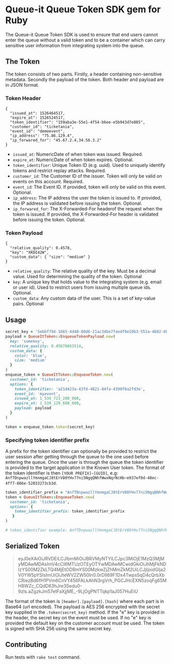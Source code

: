 # Queue-it Queue Token SDK gem for Ruby
The Queue-it Queue Token SDK is used to ensure that end users cannot enter the queue without a valid token and to be a container which can carry sensitive user information from integrating system into the queue.
## The Token
The token consists of two parts. Firstly, a header containing non-sensitive metadata. Secondly the payload of the token. Both header and payload are in JSON format.

### Token Header
```
{
  "issued_at": 1526464517,
  "expire_at": 1526524517,
  "token_identifier": "159aba3e-55e1-4f54-b6ee-e5b943d7e885",
  "customer_id": "ticketania",
  "event_id": "demoevent",
  "ip_address": "75.86.129.4",
  "ip_forwared_for": "45.67.2.4,34.56.3.2"
}
```
- `issued_at`: NumericDate of when token was issued. Required.
- `expire_at`: NumericDate of when token expires. Optional.
- `token_identifier`: Unique Token ID (e.g. uuid). Used to uniquely identify tokens and restrict replay attacks. Required.
- `customer_id`: The Customer ID of the issuer. Token will only be valid on events on this account. Required.
- `event_id`: The Event ID. If provided, token will only be valid on this event. Optional.
- `ip_address`: The IP address the user the token is issued to. If provided, the IP address is validated before issuing the token. Optional.
- `ip_forwared_for`: The X-Forwarded-For headerof the request when the token is issued. If provided, the X-Forwarded-For header is validated before issuing the token. Optional.

### Token Payload
```
{
  "relative_quality": 0.4578,
  "key": "XKDI42W",
  "custom_data": { "size": "medium" }
}
```
- `relative_quality`: The relative quality of the key. Must be a decimal value. Used for determining the quality of the token. Optional
- `key`: A unique key that holds value to the integrating system (e.g. email or user id). Used to restrict users from issuing multiple queue ids. Optional.
- `custom_data`: Any custom data of the user. This is a set of key-value pairs. Optional

## Usage
```Ruby
secret_key = '5ebbf794-1665-4d48-80d6-21ac34be7faedf9e10b3-551a-4682-bb77-fee59d6355d6'
payload = QueueItToken::EnqueueTokenPayload.new(
  key: 'somekey',
  relative_quality: 0.45678663514,
  custom_data: {
    color: 'blue',
    size: 'medium'
  }
)
enqueue_token = QueueItToken::EnqueueToken.new(
  customer_id: 'ticketania',
  options: {
    token_identifier: 'a21d423a-43fd-4821-84fa-4390f6a2fd3e',
    event_id: 'myevent',
    issued_at: 1_534_723_200_000,
    expire_at: 1_539_129_600_000,
    payload: payload
  }
)

token = enqueue_token.token(secret_key)
```

### Specifying token identifier prefix
A prefix for the token identifier can optionally be provided to restrict the user session after getting through the queue to the one used before entering the queue. Once the user is through the queue the token identifier is provided to the target application in the Known User token. The format of the token identifier is then `[YOUR PREFIX]~[GUID]`, e.g: `AnfTDnpwazllYmnmgaCJ8tErV80YHv77ni5NgqQNhfWwxNqrNcHb~e937ef0d-48ec-4ff7-866e-52033273cb3d`.
```Ruby
token_identifier_prefix = "AnfTDnpwazllYmnmgaCJ8tErV80YHv77ni5NgqQNhfWwxNqrNcHb"
token = QueueItToken::EnqueueToken.new(
  customer_id: 'ticketania',
  options: {
    token_identifier_prefix: token_identifier_prefix
   }
)

# token_identifier example: AnfTDnpwazllYmnmgaCJ8tErV80YHv77ni5NgqQNhfWwxNqrNcHb~e937ef0d-48ec-4ff7-866e-52033273cb3d
```

## Serialized Token
> eyJ0eXAiOiJRVDEiLCJlbmMiOiJBRVMyNTYiLCJpc3MiOjE1MzQ3MjMyMDAwMDAsImV4cCI6MTUzOTEyOTYwMDAwMCwidGkiOiJhMjFkNDIzYS00M2ZkLTQ4MjEtODRmYS00MzkwZjZhMmZkM2UiLCJjIjoidGlja2V0YW5pYSIsImUiOiJteWV2ZW50In0.0rDlI69F1Dx4Twps5qD4cQrbXbCRiezBd6fH1PVm6CnVY456FALkAhN3rgVrh_PGCJHcEXN5zoqFg65MH8WZc_CQdD63hJre3Sedu0-9zIs.aZgzkJm57etFaXjjME_-9LjOgPNTTqkp1aJ057HuEiU

The format of the token is `[header].[payload].[hash]` where each part is in Base64 (url encoded). The payload is AES 256 encrypted with the secret key supplied in the `.token(secret_key)` method. If the "e" key is provided in the header, the secret key on the event must be used. If no "e" key is provided the default key on the customer account must be used.
The token is signed with SHA 256 using the same secret key.

## Contributing
Run tests with `rake test` command.
